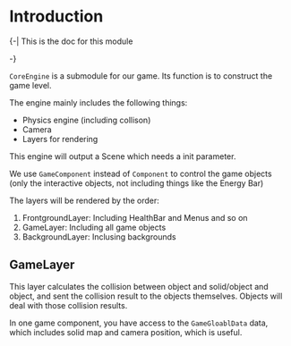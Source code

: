 # Introduction

{-| This is the doc for this module
        
-}

`CoreEngine` is a submodule for our game. Its function is to construct the game level.

The engine mainly includes the following things:

- Physics engine (including collison)
- Camera
- Layers for rendering

This engine will output a Scene which needs a init parameter.

We use `GameComponent` instead of `Component` to control the game objects (only the interactive objects, not including things like the Energy Bar)

The layers will be rendered by the order:

1. FrontgroundLayer: Including HealthBar and Menus and so on
2. GameLayer: Including all game objects
3. BackgroundLayer: Inclusing backgrounds

## GameLayer

This layer calculates the collision between object and solid/object and object, and sent the collision result to the objects themselves. Objects will deal with those collision results.

In one game component, you have access to the `GameGloablData` data, which includes solid map and camera position, which is useful.
